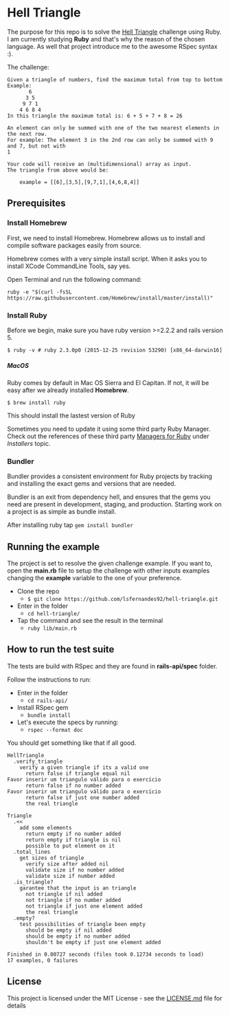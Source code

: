 # Hell Triangle

The purpose for this repo is to solve the [Hell Triangle](https://s3.amazonaws.com/sample-login/attachments/files/000/000/465/original/HellsTriangle.pdf?1513355063) challenge using Ruby. I am currently studying **Ruby** and that's why the reason of the chosen language. As well that project introduce me to the awesome RSpec syntax :).

The challenge:
```
Given a triangle of numbers, find the maximum total from top to bottom
Example:
       6
      3 5
     9 7 1
    4 6 8 4
In this triangle the maximum total is: 6 + 5 + 7 + 8 = 26

An element can only be summed with one of the two nearest elements in the next row.
For example: The element 3 in the 2nd row can only be summed with 9 and 7, but not with
1

Your code will receive an (multidimensional) array as input.
The triangle from above would be:

    example = [[6],[3,5],[9,7,1],[4,6,8,4]]
```

## Prerequisites

### Install Homebrew

First, we need to install Homebrew. Homebrew allows us to install and compile software packages easily from source.

Homebrew comes with a very simple install script. When it asks you to install XCode CommandLine Tools, say yes.

Open Terminal and run the following command:

`ruby -e "$(curl -fsSL https://raw.githubusercontent.com/Homebrew/install/master/install)"`

### Install Ruby
Before we begin, make sure you have ruby version >=2.2.2 and rails version 5.

`$ ruby -v # ruby 2.3.0p0 (2015-12-25 revision 53290) [x86_64-darwin16]`

##### MacOS

Ruby comes by default in Mac OS Sierra and El Capitan. If not, it will be easy after we already installed **Homebrew**.

`$ brew install ruby`

This should install the lastest version of Ruby

Sometimes you need to update it using some third party Ruby Manager.
Check out the references of these third party [Managers for Ruby](https://www.ruby-lang.org/en/documentation/installation/) under _Installers_ topic.

### Bundler
Bundler provides a consistent environment for Ruby projects by tracking and installing the exact gems and versions that are needed.

Bundler is an exit from dependency hell, and ensures that the gems you need are present in development, staging, and production. Starting work on a project is as simple as bundle install.

After installing ruby tap `gem install bundler`

## Running the example

The project is set to resolve the given challenge example. If you want to, open the **main.rb** file to setup the challenge with other inputs examples changing the **example** variable to the one of your preference.

* Clone the repo
  * `$ git clone https://github.com/lsfernandes92/hell-triangle.git`
* Enter in the folder
  * `cd hell-triangle/`
* Tap the command and see the result in the terminal
  * `ruby lib/main.rb`


## How to run the test suite
The tests are build with RSpec and they are found in **rails-api/spec** folder.

Follow the instructions to run:
* Enter in the folder
  * `cd rails-api/`
* Install RSpec gem
  * `bundle install`
* Let's execute the specs by running:
  * `rspec --format doc`

You should get something like that if all good.
```
HellTriangle
  .verify_triangle
    verify a given triangle if its a valid one
      return false if triangle equal nil
Favor inserir um triangulo válido para o exercício
      return false if no number added
Favor inserir um triangulo válido para o exercício
      return false if just one number added
      the real triangle

Triangle
  .<<
    add some elements
      return empty if no number added
      return empty if triangle is nil
      possible to put element on it
  .total_lines
    get sizes of triangle
      verify size after added nil
      validate size if no number added
      validate size if number added
  .is_triangle?
    garantee that the input is an triangle
      not triangle if nil added
      not triangle if no number added
      not triangle if just one element added
      the real triangle
  .empty?
    test possibilities of triangle been empty
      should be empty if nil added
      should be empty if no number added
      shouldn't be empty if just one element added

Finished in 0.00727 seconds (files took 0.12734 seconds to load)
17 examples, 0 failures
```

## License

This project is licensed under the MIT License - see the [LICENSE.md](LICENSE.md) file for details
